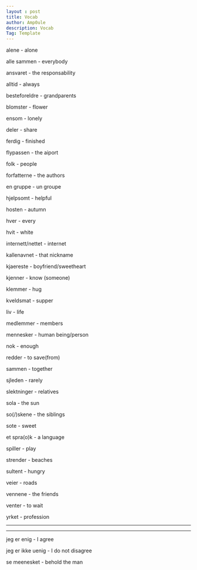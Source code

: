 ```yaml
---
layout : post
title: Vocab
author: Amp0ule
description: Vocab
Tag: Template
---
```



alene - alone

alle sammen - everybody

ansvaret - the responsability

alltid - always

besteforeldre - grandparents

blomster - flower

ensom - lonely

deler - share

ferdig - finished

flypassen - the aiport

folk - people

forfatterne - the authors

en gruppe - un groupe

hjelpsomt - helpful

hosten - autumn

hver - every

hvit - white

internett/nettet - internet

kallenavnet - that nickname

kjaereste - boyfriend/sweetheart

kjenner - know (someone)

klemmer - hug

kveldsmat - supper

liv - life

medlemmer - members

mennesker - human being/person

nok - enough

redder - to save(from)

sammen - together

sjleden - rarely

slektninger - relatives

sola - the sun

so(/)skene - the siblings

sote - sweet

et spra(o)k - a language

spiller - play

strender - beaches

sultent - hungry 

veier - roads

vennene - the friends

venter - to wait

yrket - profession



---
---


jeg er enig - I agree

jeg er ikke uenig - I do not disagree

se meenesket - behold the man